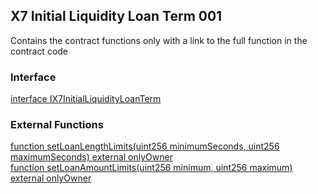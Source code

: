 ## X7 Initial Liquidity Loan Term 001

Contains the contract functions only with a link to the full function in the contract code

### Interface

[interface IX7InitialLiquidityLoanTerm](/contracts/contract-source-code/X7InitialLiquidityLoanTerm001.sol#L63)

### External Functions

[function setLoanLengthLimits(uint256 minimumSeconds, uint256 maximumSeconds) external onlyOwner](/contracts/contract-source-code/X7InitialLiquidityLoanTerm001.sol#L1912)\
[function setLoanAmountLimits(uint256 minimum, uint256 maximum) external onlyOwner](/contracts/contract-source-code/X7InitialLiquidityLoanTerm001.sol#L1916)
